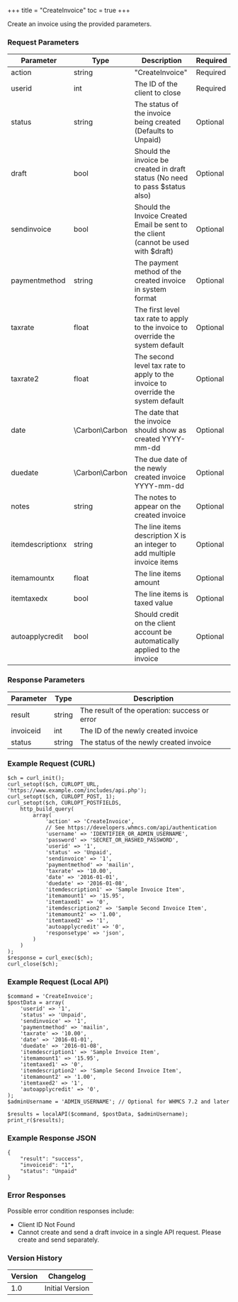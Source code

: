 +++
title = "CreateInvoice"
toc = true
+++

Create an invoice using the provided parameters.

### Request Parameters

| Parameter | Type | Description | Required |
| --------- | ---- | ----------- | -------- |
| action | string | "CreateInvoice" | Required |
| userid | int | The ID of the client to close | Required |
| status | string | The status of the invoice being created (Defaults to Unpaid) | Optional |
| draft | bool | Should the invoice be created in draft status (No need to pass $status also) | Optional |
| sendinvoice | bool | Should the Invoice Created Email be sent to the client (cannot be used with $draft) | Optional |
| paymentmethod | string | The payment method of the created invoice in system format | Optional |
| taxrate | float | The first level tax rate to apply to the invoice to override the system default | Optional |
| taxrate2 | float | The second level tax rate to apply to the invoice to override the system default | Optional |
| date | \Carbon\Carbon | The date that the invoice should show as created YYYY-mm-dd | Optional |
| duedate | \Carbon\Carbon | The due date of the newly created invoice YYYY-mm-dd | Optional |
| notes | string | The notes to appear on the created invoice | Optional |
| itemdescriptionx | string | The line items description X is an integer to add multiple invoice items | Optional |
| itemamountx | float | The line items amount | Optional |
| itemtaxedx | bool | The line items is taxed value | Optional |
| autoapplycredit | bool | Should credit on the client account be automatically applied to the invoice | Optional |

### Response Parameters

| Parameter | Type | Description |
| --------- | ---- | ----------- |
| result | string | The result of the operation: success or error |
| invoiceid | int | The ID of the newly created invoice |
| status | string | The status of the newly created invoice |


### Example Request (CURL)

```
$ch = curl_init();
curl_setopt($ch, CURLOPT_URL, 'https://www.example.com/includes/api.php');
curl_setopt($ch, CURLOPT_POST, 1);
curl_setopt($ch, CURLOPT_POSTFIELDS,
    http_build_query(
        array(
            'action' => 'CreateInvoice',
            // See https://developers.whmcs.com/api/authentication
            'username' => 'IDENTIFIER_OR_ADMIN_USERNAME',
            'password' => 'SECRET_OR_HASHED_PASSWORD',
            'userid' => '1',
            'status' => 'Unpaid',
            'sendinvoice' => '1',
            'paymentmethod' => 'mailin',
            'taxrate' => '10.00',
            'date' => '2016-01-01',
            'duedate' => '2016-01-08',
            'itemdescription1' => 'Sample Invoice Item',
            'itemamount1' => '15.95',
            'itemtaxed1' => '0',
            'itemdescription2' => 'Sample Second Invoice Item',
            'itemamount2' => '1.00',
            'itemtaxed2' => '1',
            'autoapplycredit' => '0',
            'responsetype' => 'json',
        )
    )
);
$response = curl_exec($ch);
curl_close($ch);
```


### Example Request (Local API)

```
$command = 'CreateInvoice';
$postData = array(
    'userid' => '1',
    'status' => 'Unpaid',
    'sendinvoice' => '1',
    'paymentmethod' => 'mailin',
    'taxrate' => '10.00',
    'date' => '2016-01-01',
    'duedate' => '2016-01-08',
    'itemdescription1' => 'Sample Invoice Item',
    'itemamount1' => '15.95',
    'itemtaxed1' => '0',
    'itemdescription2' => 'Sample Second Invoice Item',
    'itemamount2' => '1.00',
    'itemtaxed2' => '1',
    'autoapplycredit' => '0',
);
$adminUsername = 'ADMIN_USERNAME'; // Optional for WHMCS 7.2 and later

$results = localAPI($command, $postData, $adminUsername);
print_r($results);
```


### Example Response JSON

```
{
    "result": "success",
    "invoiceid": "1",
    "status": "Unpaid"
}
```


### Error Responses

Possible error condition responses include:

* Client ID Not Found
* Cannot create and send a draft invoice in a single API request. Please create and send separately.


### Version History

| Version | Changelog |
| ------- | --------- |
| 1.0 | Initial Version |
